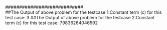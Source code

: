 ############################\
##The Output of above problem for the testcase 1:Constant term (c) for this test case: 3
##The Output of above problem for the testcase 2:Constant term (c) for this test case: 79836264046592

